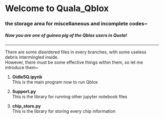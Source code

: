 Welcome to Quala_Qblox
=============================================
### the storage area for miscellaneous and incomplete codes~
##### Now you are one of guinea pig of the Qblox users in Quela!
---------------------------------
There are some disordered files in every branches, with some useless debris intermingled inside.  
However, there must be some effective things within them, so let me introduce them~
1. **Oidle5Q.ipynb**  
This is the main program now to run Qblox
  
2. **Support.py**  
This is the library for running other jupyter notebook files  
  
3. **chip_store.py**  
This is the library for storing every chip information
